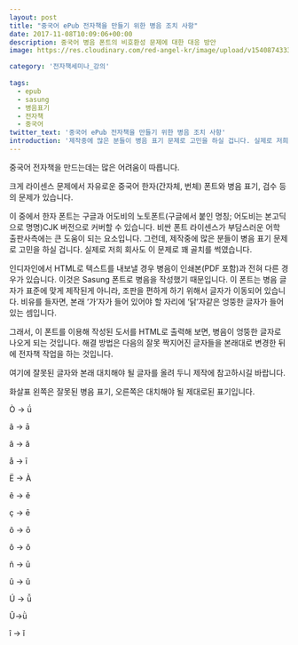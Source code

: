 ```yaml
---
layout: post
title: "중국어 ePub 전자책을 만들기 위한 병음 조치 사항"
date: 2017-11-08T10:09:06+00:00
description: 중국어 병음 폰트의 비호환성 문제에 대한 대응 방안
image: https://res.cloudinary.com/red-angel-kr/image/upload/v1540874333/blog_img/seminar.jpg

category: '전자책세미나_강의'
  
tags: 
  - epub
  - sasung
  - 병음표기
  - 전자책
  - 중국어
twitter_text: '중국어 ePub 전자책을 만들기 위한 병음 조치 사항'
introduction: '제작중에 많은 분들이 병음 표기 문제로 고민을 하실 겁니다. 실제로 저희 회사도 이 문제로 꽤 골치를 썩였습니다.'
---
```

 
중국어 전자책을 만드는데는 많은 어려움이 따릅니다.
  
크게 라이센스 문제에서 자유로운 중국어 한자(간자체, 번체) 폰트와 병음 표기, 검수 등의 문제가 있습니다.

이 중에서 한자 폰트는 구글과 어도비의 노토폰트(구글에서 붙인 명칭; 어도비는 본고딕으로 명명)CJK 버전으로 커버할 수 있습니다. 비싼 폰트 라이센스가 부담스러운 어학 출판사측에는 큰 도움이 되는 요소입니다. 그런데, 제작중에 많은 분들이 병음 표기 문제로 고민을 하실 겁니다. 실제로 저희 회사도 이 문제로 꽤 골치를 썩였습니다. 

인디자인에서 HTML로 텍스트를 내보낼 경우 병음이 인쇄본(PDF 포함)과 전혀 다른 경우가 있습니다. 이것은 Sasung 폰트로 병음을 작성했기 때문입니다. 이 폰트는 병음 글자가 표준에 맞게 제작된게 아니라, 조판을 편하게 하기 위해서 글자가 이동되어 있습니다. 비유를 들자면, 본래 &#8216;가&#8217;자가 들어 있어야 할 자리에 &#8216;닭&#8217;자같은 엉뚱한 글자가 들어 있는 셈입니다.

그래서, 이 폰트를 이용해 작성된 도서를 HTML로 출력해 보면, 병음이 엉뚱한 글자로 나오게 되는 것입니다. 해결 방법은 다음의 잘못 짝지어진 글자들을 본래대로 변경한 뒤에 전자책 작업을 하는 것입니다.

여기에 잘못된 글자와 본래 대치해야 될 글자를 올려 두니 제작에 참고하시길 바랍니다.
  
화살표 왼쪽은 잘못된 병음 표기, 오른쪽은 대치해야 될 제대로된 표기입니다.

Ò -> ǘ
  
ã -> ā
  
â -> ǎ
  
å -> ī
  
Ë -> À
  
ê -> ě
  
ç -> ē
  
õ -> ō
  
ô -> ǒ
  
ñ -> ū
  
û -> ǔ
  
Ú -> ǚ
  
Û->ǜ
  
î -> ǐ
